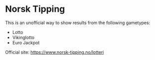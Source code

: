 # Norsk Tipping
This is an unofficial way to show results from the following gametypes:

- Lotto
- Vikinglotto
- Euro Jackpot

Official site: https://www.norsk-tipping.no/lotteri
